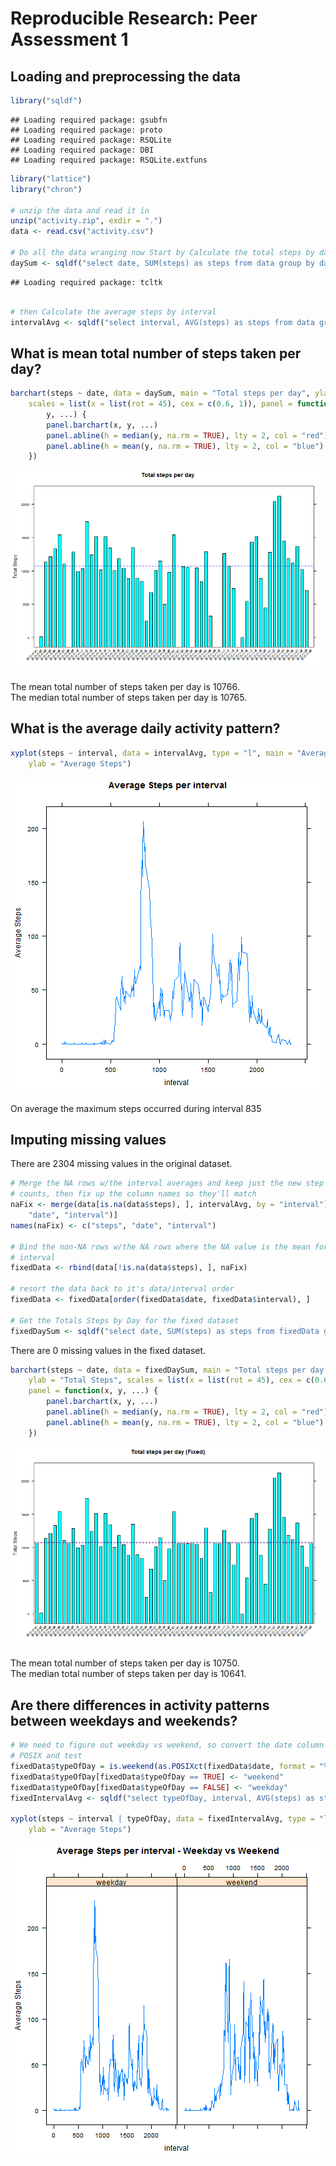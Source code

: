 # Reproducible Research: Peer Assessment 1


## Loading and preprocessing the data

```r
library("sqldf")
```

```
## Loading required package: gsubfn
## Loading required package: proto
## Loading required package: RSQLite
## Loading required package: DBI
## Loading required package: RSQLite.extfuns
```

```r
library("lattice")
library("chron")

# unzip the data and read it in
unzip("activity.zip", exdir = ".")
data <- read.csv("activity.csv")

# Do all the data wranging now Start by Calculate the total steps by day
daySum <- sqldf("select date, SUM(steps) as steps from data group by date")
```

```
## Loading required package: tcltk
```

```r

# then Calculate the average steps by interval
intervalAvg <- sqldf("select interval, AVG(steps) as steps from data group by interval")
```



## What is mean total number of steps taken per day?

```r
barchart(steps ~ date, data = daySum, main = "Total steps per day", ylab = "Total Steps", 
    scales = list(x = list(rot = 45), cex = c(0.6, 1)), panel = function(x, 
        y, ...) {
        panel.barchart(x, y, ...)
        panel.abline(h = median(y, na.rm = TRUE), lty = 2, col = "red")
        panel.abline(h = mean(y, na.rm = TRUE), lty = 2, col = "blue")
    })
```

![plot of chunk unnamed-chunk-2](figure/unnamed-chunk-2.png) 

The mean total number of steps taken per day is 10766.  
The median total number of steps taken per day is 10765.  


## What is the average daily activity pattern?

```r
xyplot(steps ~ interval, data = intervalAvg, type = "l", main = "Average Steps per interval", 
    ylab = "Average Steps")
```

![plot of chunk unnamed-chunk-3](figure/unnamed-chunk-3.png) 

On average the maximum steps occurred during interval 835

## Imputing missing values
There are 2304 missing values in the original dataset.  


```r
# Merge the NA rows w/the interval averages and keep just the new step
# counts, then fix up the column names so they'll match
naFix <- merge(data[is.na(data$steps), ], intervalAvg, by = "interval")[, c("steps.y", 
    "date", "interval")]
names(naFix) <- c("steps", "date", "interval")

# Bind the non-NA rows w/the NA rows where the NA value is the mean for that
# interval
fixedData <- rbind(data[!is.na(data$steps), ], naFix)

# resort the data back to it's data/interval order
fixedData <- fixedData[order(fixedData$date, fixedData$interval), ]

# Get the Totals Steps by Day for the fixed dataset
fixedDaySum <- sqldf("select date, SUM(steps) as steps from fixedData group by date")
```


There are 0 missing values in the fixed dataset.  


```r
barchart(steps ~ date, data = fixedDaySum, main = "Total steps per day (Fixed)", 
    ylab = "Total Steps", scales = list(x = list(rot = 45), cex = c(0.6, 1)), 
    panel = function(x, y, ...) {
        panel.barchart(x, y, ...)
        panel.abline(h = median(y, na.rm = TRUE), lty = 2, col = "red")
        panel.abline(h = mean(y, na.rm = TRUE), lty = 2, col = "blue")
    })
```

![plot of chunk unnamed-chunk-5](figure/unnamed-chunk-5.png) 

The mean total number of steps taken per day is 10750.  
The median total number of steps taken per day is 10641.  


## Are there differences in activity patterns between weekdays and weekends?

```r
# We need to figure out weekday vs weekend, so convert the date column to
# POSIX and test
fixedData$typeOfDay = is.weekend(as.POSIXct(fixedData$date, format = "%Y-%m-%d"))
fixedData$typeOfDay[fixedData$typeOfDay == TRUE] <- "weekend"
fixedData$typeOfDay[fixedData$typeOfDay == FALSE] <- "weekday"
fixedIntervalAvg <- sqldf("select typeOfDay, interval, AVG(steps) as steps from fixedData group by typeOfDay, interval")

xyplot(steps ~ interval | typeOfDay, data = fixedIntervalAvg, type = "l", main = "Average Steps per interval - Weekday vs Weekend", 
    ylab = "Average Steps")
```

![plot of chunk unnamed-chunk-6](figure/unnamed-chunk-6.png) 


